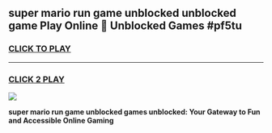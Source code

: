
## super mario run game unblocked unblocked game Play Online 👋 Unblocked Games #pf5tu
<h3>
<a href="https://premium.freeplayer.one?title=super_mario_run_game_unblocked&ref=21F">CLICK TO PLAY</a></h3>
<hr>

<h3>
<a href="https://premium.freeplayer.one?title=super_mario_run_game_unblocked&ref=21F">CLICK 2 PLAY</a>
  
</h3>

<a href="https://premium.freeplayer.one?title=super_mario_run_game_unblocked&ref=21F/"><img src="https://clearcache.store/games.png"></a>


**super mario run game unblocked games unblocked: Your Gateway to Fun and Accessible Online Gaming**
